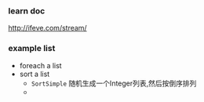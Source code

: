 ### learn doc
http://ifeve.com/stream/


### example list
- foreach a list
- sort a list
    - `SortSimple` 随机生成一个Integer列表,然后按倒序排列
    - 
